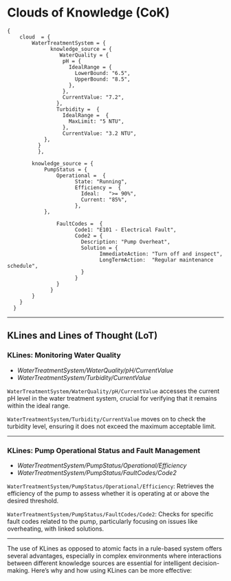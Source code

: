 # Clouds of Knowledge (CoK)

```
{
	cloud  = {
		WaterTreatmentSystem = {
    		  knowledge_source = {
    			 WaterQuality = {
			      pH = {
			        IdealRange = {
			          LowerBound: "6.5",
			          UpperBound: "8.5",
			        },
			      },
			      CurrentValue: "7.2",
			    },
			    Turbidity =  {
			      IdealRange =  {
			        MaxLimit: "5 NTU",
			      },
			      CurrentValue: "3.2 NTU",
	      	},
		  }
    	  },
	  
		knowledge_source = {
			PumpStatus = {
    		    Operational =  {
        		      State: "Running",
        		      Efficiency =  {
        		        Ideal:   ">= 90%",
        		        Current: "85%",
        		      },
        	},
		    
    		    FaultCodes =  {
        		      Code1: "E101 - Electrical Fault",
        		      Code2 = {
        		        Description: "Pump Overheat",
        		        Solution = {
        		              ImmediateAction: "Turn off and inspect",
        		              LongTermAction:  "Regular maintenance schedule",
        		        }
        		      }
        		}
    		  }
		}
	}
  }
```

---

## KLines and Lines of Thought (LoT)

### KLines: Monitoring Water Quality

* *WaterTreatmentSystem/WaterQuality/pH/CurrentValue*
* *WaterTreatmentSystem/Turbidity/CurrentValue*

`WaterTreatmentSystem/WaterQuality/pH/CurrentValue` accesses the current pH level in the water treatment system, crucial for verifying that it remains within the ideal range.

`WaterTreatmentSystem/Turbidity/CurrentValue` moves on to check the turbidity level, ensuring it does not exceed the maximum acceptable limit.

---

### KLines: Pump Operational Status and Fault Management

* *WaterTreatmentSystem/PumpStatus/Operational/Efficiency*
* *WaterTreatmentSystem/PumpStatus/FaultCodes/Code2*

`WaterTreatmentSystem/PumpStatus/Operational/Efficiency`: Retrieves the efficiency of the pump to assess whether it is operating at or above the desired threshold.

`WaterTreatmentSystem/PumpStatus/FaultCodes/Code2`: Checks for specific fault codes related to the pump, particularly focusing on issues like overheating, with linked solutions.

---

The use of KLines as opposed to atomic facts in a rule-based system offers several advantages, especially in complex environments where interactions between different knowledge sources are essential for intelligent decision-making. Here’s why and how using KLines can be more effective:
